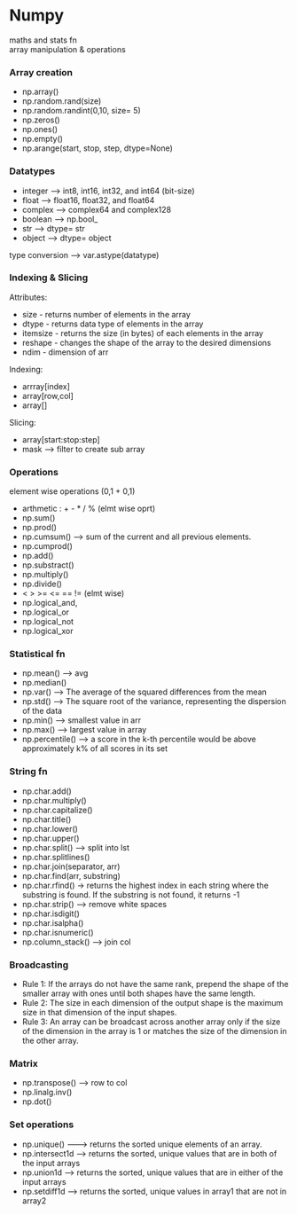 # Numpy
maths and stats fn  
array manipulation & operations  

### Array creation
- np.array()
- np.random.rand(size)  
- np.random.randint(0,10, size= 5)  
- np.zeros()
- np.ones()
- np.empty()
- np.arange(start, stop, step, dtype=None)


### Datatypes
- integer --> int8, int16, int32, and int64 (bit-size)
- float --> float16, float32, and float64
- complex --> complex64 and complex128
- boolean --> np.bool_
- str --> dtype= str
- object --> dtype= object

type conversion --> var.astype(datatype) 

### Indexing & Slicing

Attributes:
- size - returns number of elements in the array
- dtype - returns data type of elements in the array
- itemsize - returns the size (in bytes) of each elements in the array
- reshape - changes the shape of the array to the desired dimensions
- ndim - dimension of arr


Indexing:
- arrray[index]
- array[row,col]
- array[]

Slicing:
- array[start:stop:step]
- mask --> filter to create sub array

### Operations
element wise operations (0,1 + 0,1)

- arthmetic : + - * / % (elmt wise oprt)
- np.sum()
- np.prod()
- np.cumsum() --> sum of the current and all previous elements.
- np.cumprod()
- np.add()
- np.substract()
- np.multiply()
- np.divide()
- < > >= <= == != (elmt wise)
- np.logical_and, 
- np.logical_or
- np.logical_not
- np.logical_xor

### Statistical fn
- np.mean() --> avg
- np.median()
- np.var() --> The average of the squared differences from the mean
- np.std() --> The square root of the variance, representing the dispersion of the data
- np.min() --> smallest value in arr
- np.max() --> largest value in array
- np.percentile() --> a score in the k-th percentile would be above approximately k% of all scores in its set

### String fn
- np.char.add()
- np.char.multiply()
- np.char.capitalize()
- np.char.title()
- np.char.lower()
- np.char.upper()
- np.char.split() --> split into lst
- np.char.splitlines()
- np.char.join(separator, arr)
- np.char.find(arr, substring)
- np.char.rfind() ->  returns the highest index in each string where the substring is found. If the substring is not found, it returns -1
- np.char.strip() --> remove white spaces
- np.char.isdigit()
- np.char.isalpha()
- np.char.isnumeric()
- np.column_stack() --> join col


### Broadcasting
- Rule 1: If the arrays do not have the same rank, prepend the shape of the smaller array with ones until both shapes have the same length.
- Rule 2: The size in each dimension of the output shape is the maximum size in that dimension of the input shapes.
- Rule 3: An array can be broadcast across another array only if the size of the dimension in the array is 1 or matches the size of the dimension in the other array.


### Matrix
- np.transpose() --> row to col
- np.linalg.inv()
- np.dot()

### Set operations
- np.unique() ---> returns the sorted unique elements of an array.
- np.intersect1d --> returns the sorted, unique values that are in both of the input arrays
- np.union1d --> returns the sorted, unique values that are in either of the input arrays
- np.setdiff1d --> returns the sorted, unique values in array1 that are not in array2
